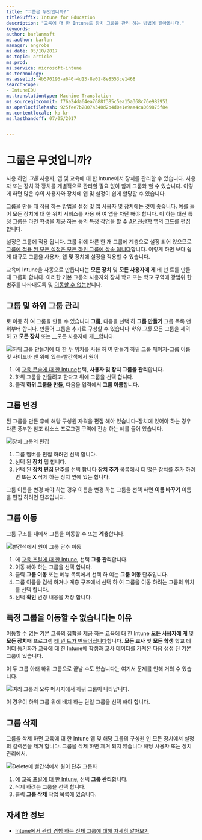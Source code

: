 ```yaml
---
title: "그룹은 무엇입니까?"
titleSuffix: Intune for Education
description: "교육에 대 한 Intune로 장치 그룹을 관리 하는 방법에 알아봅니다."
keywords: 
author: barlanmsft
ms.author: barlan
manager: angrobe
ms.date: 05/10/2017
ms.topic: article
ms.prod: 
ms.service: microsoft-intune
ms.technology: 
ms.assetid: 4b570196-a640-4d13-8e01-8e8553ce1468
searchScope:
- IntuneEDU
ms.translationtype: Machine Translation
ms.sourcegitcommit: f76a24da64ea7688f385c5ea15a368c76e982951
ms.openlocfilehash: 925fee7b2807a340d2b4d0e1e9aa4ca069875f84
ms.contentlocale: ko-kr
ms.lasthandoff: 07/05/2017


---
```


# <a name="what-are-groups"></a>그룹은 무엇입니까?

사용 하면 _그룹_ 사용자, 앱 및 교육에 대 한 Intune에서 장치를 관리할 수 있습니다. 사용자 또는 장치 각 장치를 개별적으로 관리할 필요 없이 함께 그룹화 할 수 있습니다. 이렇게 하면 많은 수의 사용자와 장치에 앱 및 설정이 쉽게 할당할 수 있습니다.

그룹을 만들 때 적용 하는 방법을 설정 및 앱 사용자 및 장치에는 것이 좋습니다. 예를 들어 모든 장치에 대 한 위치 서비스를 사용 하 여 앱을 차단 해야 합니다. 이 하는 대신 특정 그룹은 라인 학생을 제공 하는 등의 특정 작업을 할 수 [AP 전산학](https://www.tealsk12.org) 앱의 코드를 편집 합니다.

설정은 그룹에 적용 됩니다. 그룹 위에 다른 한 개 그룹에 계층으로 설정 되어 있으므로 [그룹에 적용 된 모든 설정은 모든 하위 그룹에 상속 됩니다](settings-inheritance.md)합니다. 이렇게 하면 보다 쉽게 대규모 그룹을 사용자, 앱 및 장치에 설정을 적용할 수 있습니다.

교육에 Intune을 자동으로 만듭니다는 __모든 장치__ 및 __모든 사용자에 게__ 테 넌 트를 만들 때 그룹화 합니다. 이러한 기본 그룹의 사용자와 장치 학교 또는 학교 구역에 광범위 한 범주를 나타내도록 및 [이동할 수 없는](what-are-groups.md#why-cant-i-move-certain-groups)합니다.


## <a name="managing-groups-and-subgroups"></a>그룹 및 하위 그룹 관리

로 이동 하 여 그룹을 만들 수 있습니다 **그룹**, 다음을 선택 하 **그룹 만들기** 그룹 목록 맨 위부터 합니다. 만들어 그룹을 추가로 구성할 수 있습니다 *하위 그룹* 모든 그룹을 제외 하 고 __모든 장치__ 또는 __모든 사용자에 게__합니다.

  ![하위 그룹 만들기에 대 한 두 위치를 사용 하 여 만들기 하위 그룹 페이지-그룹 이름 및 사이드바 맨 위에 있는-빨간색에서 원이](./media/groups-007-create-subgroup.png)

1. 에 [교육 콘솔에 대 한 Intune](https://intuneeducation.portal.azure.com)선택, **사용자 및 장치 그룹을 관리**합니다.
2. 하위 그룹을 만들려고 한다고 위에 그룹을 선택 합니다.
3. 클릭 **하위 그룹을 만들**, 다음을 입력에서 **그룹 이름**합니다.

## <a name="making-changes-to-groups"></a>그룹 변경

된 그룹을 만든 후에 해당 구성원 자격을 편집 해야 있습니다-장치에 있어야 하는 경우 다른 풍부한 참조 리소스 프로그램 구역에 전송 하는 예를 들어 있습니다.

  ![장치 그룹의 편집](./media/groups-008-edit-group-membership.png)

1. 그룹 멤버를 편집 하려면 선택 합니다.
2. 선택 된 **장치** 탭 합니다.
3. 선택 된 **장치 편집** 단추를 선택 합니다 **장치 추가** 목록에서 더 많은 장치를 추가 하려면 또는 **X** 삭제 하는 장치 옆에 있는 합니다.

그룹 이름을 변경 해야 하는 경우 이름을 변경 하는 그룹을 선택 하면 **이름 바꾸기** 이름을 편집 하려면 단추입니다.

## <a name="move-a-group"></a>그룹 이동

그룹 구조를 내에서 그룹을 이동할 수 또는 **계층**합니다.

  ![빨간색에서 원이 그룹 단추 이동](./media/groups-010-move-groups.png)

1.  에 [교육 포털에 대 한 Intune](https://intuneeducation.portal.azure.com), 선택 **그룹 관리**합니다.
2. 이동 해야 하는 그룹을 선택 합니다.
3.  클릭 **그룹 이동** 또는 메뉴 목록에서 선택 하 여는 **그룹 이동** 단추입니다.
4.  그룹 이름을 검색 하거나 계층 구조에서 선택 하 여 그룹을 이동 하려는 그룹의 위치를 선택 합니다.
5.  선택 **확인** 변경 내용을 저장 합니다.

## <a name="why-cant-i-move-certain-groups"></a>특정 그룹을 이동할 수 없습니다는 이유

이동할 수 없는 기본 그룹의 집합을 제공 하는 교육에 대 한 Intune **모든 사용자에 게** 및 **모든 장치**때 프로그램 [테 넌 트가 만들어집니다](what-are-tenants.md)합니다. **모든 교사** 및 **모든 학생** 학교 데이터 동기화가 교육에 대 한 Intune에 학생과 교사 데이터를 가져온 다음 생성 된 기본 그룹이 있습니다.

이 두 그룹 아래 하위 그룹으로 끝날 수도 있습니다는 여기서 문제를 인해 거의 수 있습니다.

  ![여러 그룹의 오류 메시지에서 하위 그룹이 나타납니다.](./media/groups-012-subgroup-is-under-two-groups-warning.png)

이 경우이 하위 그룹 위에 배치 하는 단일 그룹을 선택 해야 합니다.

## <a name="delete-a-group"></a>그룹 삭제

그룹을 삭제 하면 교육에 대 한 Intune 앱 및 해당 그룹의 구성원 인 모든 장치에서 설정의 컬렉션을 제거 합니다. 그룹을 삭제 하면 제거 되지 않습니다 해당 사용자 또는 장치 관리에서.

  ![Delete에 빨간색에서 원이 단추 그룹화](./media/groups-011-delete-groups.png)

1.  에 [교육 포털에 대 한 Intune](https://intuneeducation.portal.azure.com), 선택 **그룹 관리**합니다.
2. 삭제 하려는 그룹을 선택 합니다.
3.  클릭 **그룹 삭제** 작업 목록에 있습니다.

## <a name="find-out-more"></a>자세한 정보

- [Intune에서 관리 경험 하는 전체 그룹에 대해 자세히 알아보기](https://docs.microsoft.com/intune/deploy-use/use-groups-to-manage-users-and-devices-with-microsoft-intune)

